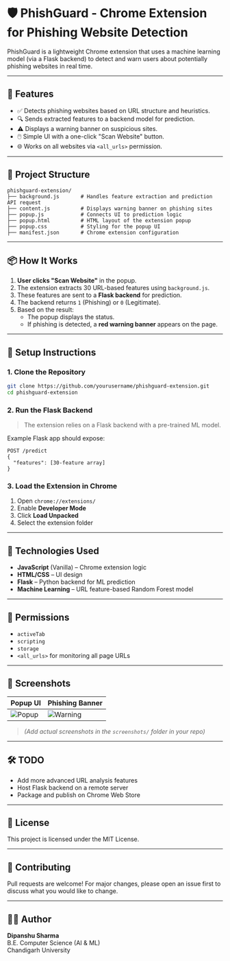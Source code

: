 
# 🛡️ PhishGuard - Chrome Extension for Phishing Website Detection

PhishGuard is a lightweight Chrome extension that uses a machine learning model (via a Flask backend) to detect and warn users about potentially phishing websites in real time.

---

## 🚀 Features

- ✅ Detects phishing websites based on URL structure and heuristics.
- 🔍 Sends extracted features to a backend model for prediction.
- ⚠️ Displays a warning banner on suspicious sites.
- 🖱️ Simple UI with a one-click "Scan Website" button.
- 🌐 Works on all websites via `<all_urls>` permission.

---

## 📁 Project Structure

```
phishguard-extension/
├── background.js       # Handles feature extraction and prediction API request
├── content.js          # Displays warning banner on phishing sites
├── popup.js            # Connects UI to prediction logic
├── popup.html          # HTML layout of the extension popup
├── popup.css           # Styling for the popup UI
├── manifest.json       # Chrome extension configuration
```

---

## 📦 How It Works

1. **User clicks "Scan Website"** in the popup.
2. The extension extracts 30 URL-based features using `background.js`.
3. These features are sent to a **Flask backend** for prediction.
4. The backend returns `1` (Phishing) or `0` (Legitimate).
5. Based on the result:
   - The popup displays the status.
   - If phishing is detected, a **red warning banner** appears on the page.

---

## 🔧 Setup Instructions

### 1. Clone the Repository

```bash
git clone https://github.com/yourusername/phishguard-extension.git
cd phishguard-extension
```

### 2. Run the Flask Backend

> The extension relies on a Flask backend with a pre-trained ML model.

Example Flask app should expose:

```
POST /predict
{
  "features": [30-feature array]
}
```

### 3. Load the Extension in Chrome

1. Open `chrome://extensions/`
2. Enable **Developer Mode**
3. Click **Load Unpacked**
4. Select the extension folder

---

## 🧠 Technologies Used

- **JavaScript** (Vanilla) – Chrome extension logic
- **HTML/CSS** – UI design
- **Flask** – Python backend for ML prediction
- **Machine Learning** – URL feature-based Random Forest model

---

## 📌 Permissions

- `activeTab`
- `scripting`
- `storage`
- `<all_urls>` for monitoring all page URLs

---

## 📸 Screenshots

| Popup UI | Phishing Banner |
|----------|-----------------|
| ![Popup](screenshots/popup.png) | ![Warning](screenshots/banner.png) |

> *(Add actual screenshots in the `screenshots/` folder in your repo)*

---

## 🛠️ TODO

- Add more advanced URL analysis features
- Host Flask backend on a remote server
- Package and publish on Chrome Web Store

---

## 📄 License

This project is licensed under the MIT License.

---

## 🤝 Contributing

Pull requests are welcome! For major changes, please open an issue first to discuss what you would like to change.

---

## 👨‍💻 Author

**Dipanshu Sharma**  
B.E. Computer Science (AI & ML)  
Chandigarh University
